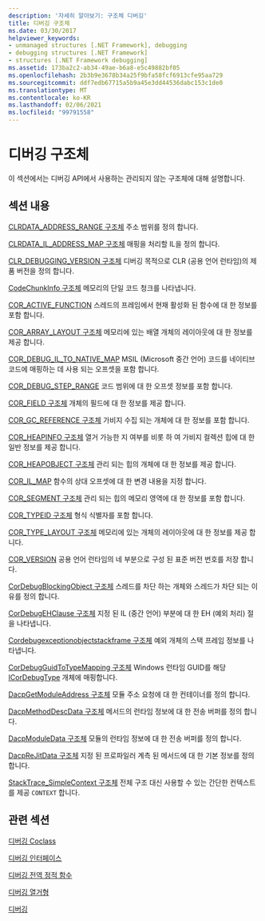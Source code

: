 ```yaml
---
description: '자세히 알아보기: 구조체 디버깅'
title: 디버깅 구조체
ms.date: 03/30/2017
helpviewer_keywords:
- unmanaged structures [.NET Framework], debugging
- debugging structures [.NET Framework]
- structures [.NET Framework debugging]
ms.assetid: 173ba2c2-ab34-49ae-b6a8-e5c49882bf05
ms.openlocfilehash: 2b3b9e3678b34a25f9bfa58fcf6913cfe95aa729
ms.sourcegitcommit: ddf7edb67715a5b9a45e3dd44536dabc153c1de0
ms.translationtype: MT
ms.contentlocale: ko-KR
ms.lasthandoff: 02/06/2021
ms.locfileid: "99791558"
---
```

# <a name="debugging-structures"></a>디버깅 구조체

이 섹션에서는 디버깅 API에서 사용하는 관리되지 않는 구조체에 대해 설명합니다.

## <a name="in-this-section"></a>섹션 내용

 [CLRDATA_ADDRESS_RANGE 구조체](clrdata-address-range-structure.md) 주소 범위를 정의 합니다.

 [CLRDATA_IL_ADDRESS_MAP 구조체](clrdata-il-address-map-structure.md) 매핑을 처리할 IL을 정의 합니다.

 [CLR_DEBUGGING_VERSION 구조체](clr-debugging-version-structure.md) 디버깅 목적으로 CLR (공용 언어 런타임)의 제품 버전을 정의 합니다.

 [CodeChunkInfo 구조체](codechunkinfo-structure.md) 메모리의 단일 코드 청크를 나타냅니다.

 [COR_ACTIVE_FUNCTION](cor-active-function-structure.md) 스레드의 프레임에서 현재 활성화 된 함수에 대 한 정보를 포함 합니다.

 [COR_ARRAY_LAYOUT 구조체](cor-array-layout-structure.md) 메모리에 있는 배열 개체의 레이아웃에 대 한 정보를 제공 합니다.

 [COR_DEBUG_IL_TO_NATIVE_MAP](cor-debug-il-to-native-map-structure.md) MSIL (Microsoft 중간 언어) 코드를 네이티브 코드에 매핑하는 데 사용 되는 오프셋을 포함 합니다.

 [COR_DEBUG_STEP_RANGE](cor-debug-step-range-structure.md) 코드 범위에 대 한 오프셋 정보를 포함 합니다.

 [COR_FIELD 구조체](cor-field-structure.md) 개체의 필드에 대 한 정보를 제공 합니다.

 [COR_GC_REFERENCE 구조체](cor-gc-reference-structure.md) 가비지 수집 되는 개체에 대 한 정보를 포함 합니다.

 [COR_HEAPINFO 구조체](cor-heapinfo-structure.md) 열거 가능한 지 여부를 비롯 하 여 가비지 컬렉션 힙에 대 한 일반 정보를 제공 합니다.

 [COR_HEAPOBJECT 구조체](cor-heapobject-structure.md) 관리 되는 힙의 개체에 대 한 정보를 제공 합니다.

 [COR_IL_MAP](cor-il-map-structure.md) 함수의 상대 오프셋에 대 한 변경 내용을 지정 합니다.

 [COR_SEGMENT 구조체](cor-segment-structure.md) 관리 되는 힙의 메모리 영역에 대 한 정보를 포함 합니다.

 [COR_TYPEID 구조체](cor-typeid-structure.md) 형식 식별자를 포함 합니다.

 [COR_TYPE_LAYOUT 구조체](cor-type-layout-structure.md) 메모리에 있는 개체의 레이아웃에 대 한 정보를 제공 합니다.

 [COR_VERSION](cor-version-structure.md) 공용 언어 런타임의 네 부분으로 구성 된 표준 버전 번호를 저장 합니다.

 [CorDebugBlockingObject 구조체](cordebugblockingobject-structure.md) 스레드를 차단 하는 개체와 스레드가 차단 되는 이유를 정의 합니다.

 [CorDebugEHClause 구조체](cordebugehclause-structure.md) 지정 된 IL (중간 언어) 부분에 대 한 EH (예외 처리) 절을 나타냅니다.

 [Cordebugexceptionobjectstackframe 구조체](cordebugexceptionobjectstackframe-structure.md) 예외 개체의 스택 프레임 정보를 나타냅니다.

 [CorDebugGuidToTypeMapping 구조체](cordebugguidtotypemapping-structure.md) Windows 런타임 GUID를 해당 [ICorDebugType](icordebugtype-interface.md) 개체에 매핑합니다.

 [DacpGetModuleAddress 구조체](dacpgetmoduleaddress-structure.md) 모듈 주소 요청에 대 한 컨테이너를 정의 합니다.

 [DacpMethodDescData 구조체](dacpmethoddescdata-structure.md) 메서드의 런타임 정보에 대 한 전송 버퍼를 정의 합니다.

 [DacpModuleData 구조체](dacpmoduledata-structure.md) 모듈의 런타임 정보에 대 한 전송 버퍼를 정의 합니다.

 [DacpReJitData 구조체](dacprejitdata-structure.md) 지정 된 프로파일러 계측 된 메서드에 대 한 기본 정보를 정의 합니다.

 [StackTrace_SimpleContext 구조체](stacktrace-simplecontext-structure.md) 전체 구조 대신 사용할 수 있는 간단한 컨텍스트를 제공 `CONTEXT` 합니다.

## <a name="related-sections"></a>관련 섹션

 [디버깅 Coclass](debugging-coclasses.md)

 [디버깅 인터페이스](debugging-interfaces.md)

 [디버깅 전역 정적 함수](debugging-global-static-functions.md)

 [디버깅 열거형](debugging-enumerations.md)

 [디버깅](index.md)
